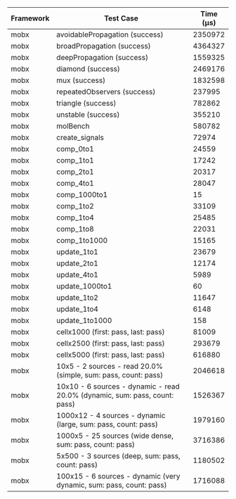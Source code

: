 | Framework | Test Case | Time (μs) |
| --- | --- | --- |
| mobx | avoidablePropagation (success) | 2350972 |
| mobx | broadPropagation (success) | 4364327 |
| mobx | deepPropagation (success) | 1559325 |
| mobx | diamond (success) | 2469176 |
| mobx | mux (success) | 1832598 |
| mobx | repeatedObservers (success) | 237995 |
| mobx | triangle (success) | 782862 |
| mobx | unstable (success) | 355210 |
| mobx | molBench | 580782 |
| mobx | create_signals | 72974 |
| mobx | comp_0to1 | 24559 |
| mobx | comp_1to1 | 17242 |
| mobx | comp_2to1 | 20317 |
| mobx | comp_4to1 | 28047 |
| mobx | comp_1000to1 | 15 |
| mobx | comp_1to2 | 33109 |
| mobx | comp_1to4 | 25485 |
| mobx | comp_1to8 | 22031 |
| mobx | comp_1to1000 | 15165 |
| mobx | update_1to1 | 23679 |
| mobx | update_2to1 | 12174 |
| mobx | update_4to1 | 5989 |
| mobx | update_1000to1 | 60 |
| mobx | update_1to2 | 11647 |
| mobx | update_1to4 | 6148 |
| mobx | update_1to1000 | 158 |
| mobx | cellx1000 (first: pass, last: pass) | 81009 |
| mobx | cellx2500 (first: pass, last: pass) | 293679 |
| mobx | cellx5000 (first: pass, last: pass) | 616880 |
| mobx | 10x5 - 2 sources - read 20.0% (simple, sum: pass, count: pass) | 2046618 |
| mobx | 10x10 - 6 sources - dynamic - read 20.0% (dynamic, sum: pass, count: pass) | 1526367 |
| mobx | 1000x12 - 4 sources - dynamic (large, sum: pass, count: pass) | 1979160 |
| mobx | 1000x5 - 25 sources (wide dense, sum: pass, count: pass) | 3716386 |
| mobx | 5x500 - 3 sources (deep, sum: pass, count: pass) | 1180502 |
| mobx | 100x15 - 6 sources - dynamic (very dynamic, sum: pass, count: pass) | 1716088 |
